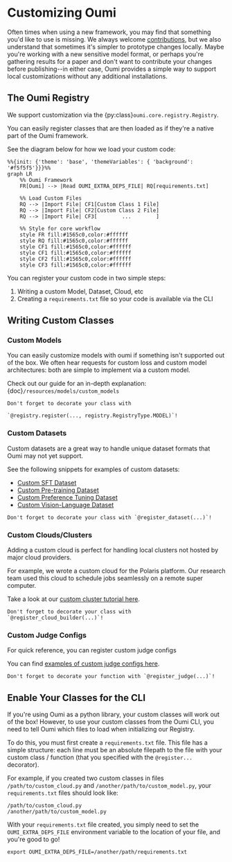 # Customizing Oumi

Often times when using a new framework, you may find that something you'd like to use is
missing. We always welcome [contributions](/development/contributing), but we also understand that sometimes it's
simpler to prototype changes locally. Maybe you're working with a new sensitive model
format, or perhaps you're gathering results for a paper and don't want to contribute
your changes before publishing--in either case, Oumi provides a simple way to support
local customizations without any additional installations.

## The Oumi Registry

We support customization via the {py:class}`oumi.core.registry.Registry`.

You can easily register classes that are then loaded as if they're a native part of the
Oumi framework.

See the diagram below for how we load your custom code:

```{mermaid}
%%{init: {'theme': 'base', 'themeVariables': { 'background': '#f5f5f5'}}}%%
graph LR
    %% Oumi Framework
    FR[Oumi] --> |Read OUMI_EXTRA_DEPS_FILE| RQ[requirements.txt]

    %% Load Custom Files
    RQ --> |Import File| CF1[Custom Class 1 File]
    RQ --> |Import File| CF2[Custom Class 2 File]
    RQ --> |Import File| CF3[        ...        ]

    %% Style for core workflow
    style FR fill:#1565c0,color:#ffffff
    style RQ fill:#1565c0,color:#ffffff
    style CF1 fill:#1565c0,color:#ffffff
    style CF1 fill:#1565c0,color:#ffffff
    style CF2 fill:#1565c0,color:#ffffff
    style CF3 fill:#1565c0,color:#ffffff
```

You can register your custom code in two simple steps:
1. Writing a custom Model, Dataset, Cloud, etc
2. Creating a `requirements.txt` file so your code is available via the CLI

## Writing Custom Classes

### Custom Models

You can easily customize models with oumi if something isn't supported out of the box.
We often hear requests for custom loss and custom model architectures: both are simple
to implement via a custom model.

Check out our guide for an in-depth explanation: {doc}`/resources/models/custom_models`

```{note}
Don't forget to decorate your class with

`@registry.register(..., registry.RegistryType.MODEL)`!
```

### Custom Datasets

Custom datasets are a great way to handle unique dataset formats that Oumi may not yet
support.

See the following snippets for examples of custom datasets:
- [Custom SFT Dataset](/resources/datasets/sft_datasets.md#adding-a-new-sft-dataset)
- [Custom Pre-training Dataset](/resources/datasets/pretraining_datasets.md#adding-a-new-pre-training-dataset)
- [Custom Preference Tuning Dataset](/resources/datasets/preference_datasets.md#creating-custom-preference-dataset)
- [Custom Vision-Language Dataset](/resources/datasets/vl_sft_datasets.md#adding-a-new-vl-sft-dataset)

```{note}
Don't forget to decorate your class with `@register_dataset(...)`!
```

### Custom Clouds/Clusters

Adding a custom cloud is perfect for handling local clusters not hosted by major cloud
providers.

For example, we wrote a custom cloud for the Polaris platform. Our research team used
this cloud to schedule jobs seamlessly on a remote super computer.

Take a look at our [custom cluster tutorial here](/user_guides/launch/custom_cluster).

```{note}
Don't forget to decorate your class with `@register_cloud_builder(...)`!
```

### Custom Judge Configs

For quick reference, you can register custom judge configs

You can find [examples of custom judge configs here](https://github.com/oumi-ai/oumi/blob/main/src/oumi/judges/judge_court.py).

```{note}
Don't forget to decorate your function with `@register_judge(...)`!
```


## Enable Your Classes for the CLI

If you're using Oumi as a python library, your custom classes will work out of the box!
However, to use your custom classes from the Oumi CLI, you need to tell Oumi which files
to load when initializing our Registry.

To do this, you must first create a `requirements.txt` file. This file has a simple
structure: each line must be an absolute filepath to the file with your custom class /
function (that you specified with the `@register...` decorator).

For example, if you created two custom classes in files `/path/to/custom_cloud.py` and
`/another/path/to/custom_model.py`, your `requirements.txt` files should look like:

```
/path/to/custom_cloud.py
/another/path/to/custom_model.py
```

With your `requirements.txt` file created, you simply need to set the
`OUMI_EXTRA_DEPS_FILE` environment variable to the location of your file, and you're good to go!

``` {code-block} shell
export OUMI_EXTRA_DEPS_FILE=/another/path/requirements.txt
```
